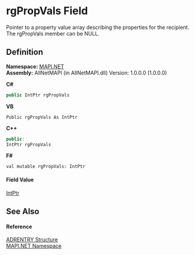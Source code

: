 # rgPropVals Field


Pointer to a property value array describing the properties for the recipient. The rgPropVals member can be NULL.



## Definition
**Namespace:** <a href="5bef4637-66f8-16d4-e5f4-4d0da57a1538.md">MAPI.NET</a>  
**Assembly:** AllNetMAPI (in AllNetMAPI.dll) Version: 1.0.0.0 (1.0.0.0)

**C#**
``` C#
public IntPtr rgPropVals
```
**VB**
``` VB
Public rgPropVals As IntPtr
```
**C++**
``` C++
public:
IntPtr rgPropVals
```
**F#**
``` F#
val mutable rgPropVals: IntPtr
```



#### Field Value
<a href="https://learn.microsoft.com/dotnet/api/system.intptr" target="_blank" rel="noopener noreferrer">IntPtr</a>

## See Also


#### Reference
<a href="cc3d16dd-0463-6646-eb2d-dc20ff4eaa4c.md">ADRENTRY Structure</a>  
<a href="5bef4637-66f8-16d4-e5f4-4d0da57a1538.md">MAPI.NET Namespace</a>  
